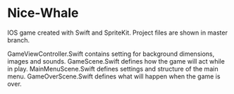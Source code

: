 # Nice-Whale
IOS game created with Swift and SpriteKit. Project files are shown in master branch. 

GameViewController.Swift contains setting for background dimensions, images and sounds.
GameScene.Swift defines how the game will act while in play.
MainMenuScene.Swift defines settings and structure of the main menu.
GameOverScene.Swift defines what will happen when the game is over.
